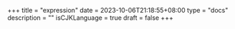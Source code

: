 +++
title = "expression"
date = 2023-10-06T21:18:55+08:00
type = "docs"
description = ""
isCJKLanguage = true
draft = false
+++